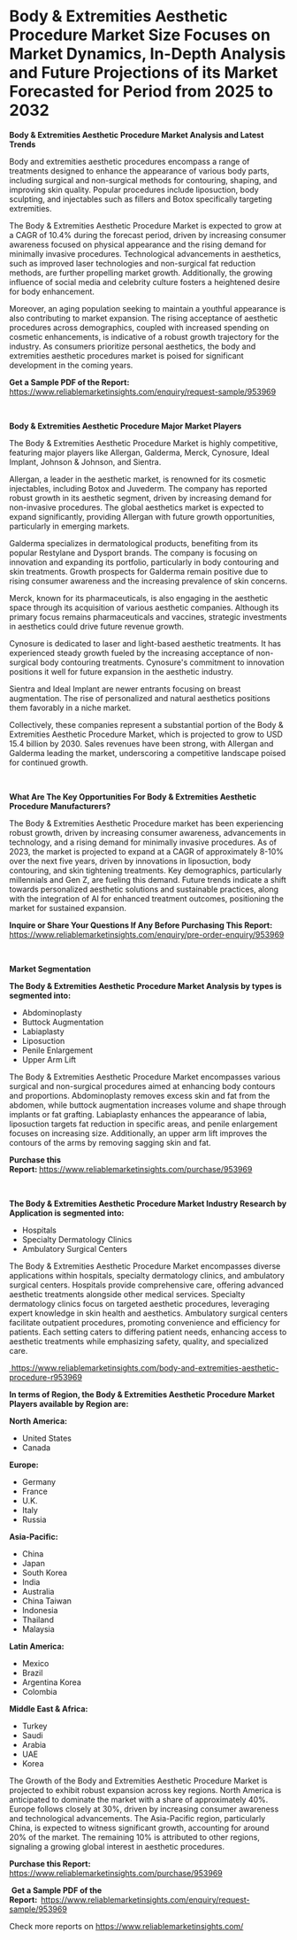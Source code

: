 <p><h1>Body & Extremities Aesthetic Procedure Market Size Focuses on Market Dynamics, In-Depth Analysis and Future Projections of its Market Forecasted for Period from 2025 to 2032</h1></p><p><strong>Body & Extremities Aesthetic Procedure Market Analysis and Latest Trends</strong></p>
<p><p>Body and extremities aesthetic procedures encompass a range of treatments designed to enhance the appearance of various body parts, including surgical and non-surgical methods for contouring, shaping, and improving skin quality. Popular procedures include liposuction, body sculpting, and injectables such as fillers and Botox specifically targeting extremities.</p><p>The Body & Extremities Aesthetic Procedure Market is expected to grow at a CAGR of 10.4% during the forecast period, driven by increasing consumer awareness focused on physical appearance and the rising demand for minimally invasive procedures. Technological advancements in aesthetics, such as improved laser technologies and non-surgical fat reduction methods, are further propelling market growth. Additionally, the growing influence of social media and celebrity culture fosters a heightened desire for body enhancement.</p><p>Moreover, an aging population seeking to maintain a youthful appearance is also contributing to market expansion. The rising acceptance of aesthetic procedures across demographics, coupled with increased spending on cosmetic enhancements, is indicative of a robust growth trajectory for the industry. As consumers prioritize personal aesthetics, the body and extremities aesthetic procedures market is poised for significant development in the coming years.</p></p>
<p><strong>Get a Sample PDF of the Report:&nbsp;</strong> <a href="https://www.reliablemarketinsights.com/enquiry/request-sample/953969?utm_campaign=2182&utm_medium=2&utm_source=Github&utm_content=ia&utm_term=07032025&utm_id=body-extremities-aesthetic-procedure">https://www.reliablemarketinsights.com/enquiry/request-sample/953969</a></p>
<p>&nbsp;</p>
<p><strong>Body & Extremities Aesthetic Procedure Major Market Players</strong></p>
<p><p>The Body & Extremities Aesthetic Procedure Market is highly competitive, featuring major players like Allergan, Galderma, Merck, Cynosure, Ideal Implant, Johnson & Johnson, and Sientra. </p><p>Allergan, a leader in the aesthetic market, is renowned for its cosmetic injectables, including Botox and Juvederm. The company has reported robust growth in its aesthetic segment, driven by increasing demand for non-invasive procedures. The global aesthetics market is expected to expand significantly, providing Allergan with future growth opportunities, particularly in emerging markets.</p><p>Galderma specializes in dermatological products, benefiting from its popular Restylane and Dysport brands. The company is focusing on innovation and expanding its portfolio, particularly in body contouring and skin treatments. Growth prospects for Galderma remain positive due to rising consumer awareness and the increasing prevalence of skin concerns.</p><p>Merck, known for its pharmaceuticals, is also engaging in the aesthetic space through its acquisition of various aesthetic companies. Although its primary focus remains pharmaceuticals and vaccines, strategic investments in aesthetics could drive future revenue growth.</p><p>Cynosure is dedicated to laser and light-based aesthetic treatments. It has experienced steady growth fueled by the increasing acceptance of non-surgical body contouring treatments. Cynosure's commitment to innovation positions it well for future expansion in the aesthetic industry.</p><p>Sientra and Ideal Implant are newer entrants focusing on breast augmentation. The rise of personalized and natural aesthetics positions them favorably in a niche market.</p><p>Collectively, these companies represent a substantial portion of the Body & Extremities Aesthetic Procedure Market, which is projected to grow to USD 15.4 billion by 2030. Sales revenues have been strong, with Allergan and Galderma leading the market, underscoring a competitive landscape poised for continued growth.</p></p>
<p>&nbsp;</p>
<p><strong>What Are The Key Opportunities For Body & Extremities Aesthetic Procedure Manufacturers?</strong></p>
<p><p>The Body & Extremities Aesthetic Procedure market has been experiencing robust growth, driven by increasing consumer awareness, advancements in technology, and a rising demand for minimally invasive procedures. As of 2023, the market is projected to expand at a CAGR of approximately 8-10% over the next five years, driven by innovations in liposuction, body contouring, and skin tightening treatments. Key demographics, particularly millennials and Gen Z, are fueling this demand. Future trends indicate a shift towards personalized aesthetic solutions and sustainable practices, along with the integration of AI for enhanced treatment outcomes, positioning the market for sustained expansion.</p></p>
<p><strong>Inquire or Share Your Questions If Any Before Purchasing This Report:</strong> <a href="https://www.reliablemarketinsights.com/enquiry/pre-order-enquiry/953969?utm_campaign=2182&utm_medium=2&utm_source=Github&utm_content=ia&utm_term=07032025&utm_id=body-extremities-aesthetic-procedure">https://www.reliablemarketinsights.com/enquiry/pre-order-enquiry/953969</a></p>
<p>&nbsp;</p>
<p><strong>Market Segmentation</strong></p>
<p><strong>The Body & Extremities Aesthetic Procedure Market Analysis by types is segmented into:</strong></p>
<p><ul><li>Abdominoplasty</li><li>Buttock Augmentation</li><li>Labiaplasty</li><li>Liposuction</li><li>Penile Enlargement</li><li>Upper Arm Lift</li></ul></p>
<p><p>The Body & Extremities Aesthetic Procedure Market encompasses various surgical and non-surgical procedures aimed at enhancing body contours and proportions. Abdominoplasty removes excess skin and fat from the abdomen, while buttock augmentation increases volume and shape through implants or fat grafting. Labiaplasty enhances the appearance of labia, liposuction targets fat reduction in specific areas, and penile enlargement focuses on increasing size. Additionally, an upper arm lift improves the contours of the arms by removing sagging skin and fat.</p></p>
<p><strong>Purchase this Report:&nbsp;</strong><a href="https://www.reliablemarketinsights.com/purchase/953969?utm_campaign=2182&utm_medium=2&utm_source=Github&utm_content=ia&utm_term=07032025&utm_id=body-extremities-aesthetic-procedure">https://www.reliablemarketinsights.com/purchase/953969</a></p>
<p>&nbsp;</p>
<p><strong>The Body & Extremities Aesthetic Procedure Market Industry Research by Application is segmented into:</strong></p>
<p><ul><li>Hospitals</li><li>Specialty Dermatology Clinics</li><li>Ambulatory Surgical Centers</li></ul></p>
<p><p>The Body & Extremities Aesthetic Procedure Market encompasses diverse applications within hospitals, specialty dermatology clinics, and ambulatory surgical centers. Hospitals provide comprehensive care, offering advanced aesthetic treatments alongside other medical services. Specialty dermatology clinics focus on targeted aesthetic procedures, leveraging expert knowledge in skin health and aesthetics. Ambulatory surgical centers facilitate outpatient procedures, promoting convenience and efficiency for patients. Each setting caters to differing patient needs, enhancing access to aesthetic treatments while emphasizing safety, quality, and specialized care.</p></p>
<p><a href="https://www.reliablemarketinsights.com/body-and-extremities-aesthetic-procedure-r953969?utm_campaign=2182&utm_medium=2&utm_source=Github&utm_content=ia&utm_term=07032025&utm_id=body-extremities-aesthetic-procedure">&nbsp;https://www.reliablemarketinsights.com/body-and-extremities-aesthetic-procedure-r953969</a></p>
<p><strong>In terms of Region, the Body & Extremities Aesthetic Procedure Market Players available by Region are:</strong></p>
<p>
    <p> <strong> North America: </strong>
        <ul>
            <li>United States</li>
            <li>Canada</li>
        </ul>
        </p> 
    <p> <strong> Europe: </strong>
        <ul>
            <li>Germany</li>
            <li>France</li>
            <li>U.K.</li>
            <li>Italy</li>
            <li>Russia</li>
        </ul>
        </p> 
    <p> <strong> Asia-Pacific: </strong>
        <ul>
            <li>China</li>
            <li>Japan</li>
            <li>South Korea</li>
            <li>India</li>
            <li>Australia</li>
            <li>China Taiwan</li>
            <li>Indonesia</li>
            <li>Thailand</li>
            <li>Malaysia</li>
        </ul>
        </p> 
    <p> <strong> Latin America: </strong>
        <ul>
            <li>Mexico</li>
            <li>Brazil</li>
            <li>Argentina Korea</li>
            <li>Colombia</li>
        </ul>
        </p> 
    <p> <strong> Middle East & Africa: </strong>
        <ul>
            <li>Turkey</li>
            <li>Saudi</li>
            <li>Arabia</li>
            <li>UAE</li>
            <li>Korea</li>
        </ul>
    </p>
    </p>
<p><p>The Growth of the Body and Extremities Aesthetic Procedure Market is projected to exhibit robust expansion across key regions. North America is anticipated to dominate the market with a share of approximately 40%. Europe follows closely at 30%, driven by increasing consumer awareness and technological advancements. The Asia-Pacific region, particularly China, is expected to witness significant growth, accounting for around 20% of the market. The remaining 10% is attributed to other regions, signaling a growing global interest in aesthetic procedures.</p></p>
<p><strong>Purchase this Report: </strong><a href="https://www.reliablemarketinsights.com/purchase/953969?utm_campaign=2182&utm_medium=2&utm_source=Github&utm_content=ia&utm_term=07032025&utm_id=body-extremities-aesthetic-procedure">https://www.reliablemarketinsights.com/purchase/953969</a></p>
<p>&nbsp;<strong>Get a Sample PDF of the Report:&nbsp;&nbsp;</strong><a href="https://www.reliablemarketinsights.com/enquiry/request-sample/953969?utm_campaign=2182&utm_medium=2&utm_source=Github&utm_content=ia&utm_term=07032025&utm_id=body-extremities-aesthetic-procedure">https://www.reliablemarketinsights.com/enquiry/request-sample/953969</a></p>
<p><strong></strong></p>
<p>Check more reports on <a href="https://www.reliablemarketinsights.com/?utm_campaign=2182&utm_medium=2&utm_source=Github&utm_content=ia&utm_term=07032025&utm_id=body-extremities-aesthetic-procedure">https://www.reliablemarketinsights.com/</a></p>